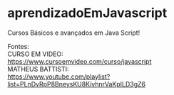 # aprendizadoEmJavascript

Cursos Básicos e avançados em Java Script!

Fontes: <br>
CURSO EM VIDEO:<br>
https://www.cursoemvideo.com/curso/javascript
<br>MATHEUS BATTISTI:<br>
https://www.youtube.com/playlist?list=PLnDvRpP8BneysKU8KivhnrVaKpILD3gZ6
